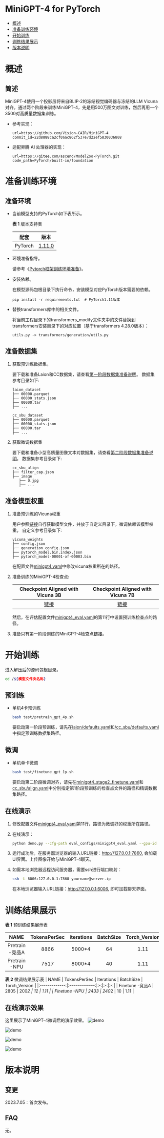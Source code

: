 # MiniGPT-4 for PyTorch

-   [概述](概述.md)
-   [准备训练环境](准备训练环境.md)
-   [开始训练](开始训练.md)
-   [训练结果展示](训练结果展示.md)
-   [版本说明](版本说明.md)



# 概述

## 简述

MiniGPT-4使用一个投影层将来自BLIP-2的冻结视觉编码器与冻结的LLM Vicuna对齐。通过两个阶段来训练MiniGPT-4，先是用500万图文对训练，然后再用一个3500对高质量数据集训练。

- 参考实现：

  ```
  url=https://github.com/Vision-CAIR/MiniGPT-4
  commit_id=22d8888ca2cf0aac862f537e7d22ef5830036808
  ```

- 适配昇腾 AI 处理器的实现：

  ```
  url=https://gitee.com/ascend/ModelZoo-PyTorch.git
  code_path=PyTorch/built-in/foundation
  ```


# 准备训练环境

## 准备环境

- 当前模型支持的PyTorch如下表所示。

  **表 1**  版本支持表

  | 配套       | 版本                                 |
  | :--------: | :------------: |
  | PyTorch    | [1.11.0](https://gitee.com/ascend/pytorch/tree/v1.11.0/) |
  
- 环境准备指导。

  请参考《[Pytorch框架训练环境准备](https://www.hiascend.com/document/detail/zh/ModelZoo/pytorchframework/ptes)》。
  
- 安装依赖。

  在模型源码包根目录下执行命令，安装模型对应PyTorch版本需要的依赖。

  ```
  pip install -r requirements.txt  # PyTorch1.11版本
  ```

- 替换transformers库中的相关文件。
 
  将当前工程目录下的transformers_modify文件夹中的文件替换到transformers安装目录下的对应位置（基于transformers 4.28.0版本）：
  ```
  utils.py -> transformers/generation/utils.py
  ```



## 准备数据集

1. 获取预训练数据集。

   要下载和准备Laion和CC数据集，请查看[第一阶段数据集准备说明](dataset/README_1_STAGE.md)。
   数据集参考目录如下:
   ```
   laion_dataset
   ├── 00000.parquet
   ├── 00000_stats.json
   ├── 00000.tar
   ├── ...
   
   cc_sbu_dataset
   ├── 00000.parquet
   ├── 00000_stats.json
   ├── 00000.tar
   ├── ...
   ```

2. 获取微调数据集

   要下载和准备小型高质量图像文本对数据集，请查看[第二阶段数据集准备说明](dataset/README_2_STAGE.md)。
   数据集参考目录如下:
   ```
   cc_sbu_align
   ├── filter_cap.json
   ├── image
      ├── 0.jpg
      ├── ...
   
   ```

## 准备模型权重

1. 准备预训练的Vicuna权重

   用户参照[链接](PrepareVicuna.md)自行获取模型文件，并放于自定义目录下，微调依赖该模型权重。
   自定义参考目录如下:
   ```
   vicuna_weights
   ├── config.json
   ├── generation_config.json
   ├── pytorch_model.bin.index.json
   ├── pytorch_model-00001-of-00003.bin
   ```

    在配置文件[minigpt4.yaml](minigpt4/configs/models/minigpt4.yaml#L16)中修改vicuna权重所在的路径。

2. 准备训练的MiniGPT-4检查点:

   | Checkpoint Aligned with Vicuna 3B |  Checkpoint Aligned with Vicuna 7B  |
   :-------------:|:-------------:
   [链接](https://drive.google.com/file/d/1a4zLvaiDBr-36pasffmgpvH5P7CKmpze/view?usp=share_link) | [链接](https://drive.google.com/file/d/1RY9jV0dyqLX-o38LrumkKRh6Jtaop58R/view?usp=sharing) 

   然后，在评估配置文件[minigpt4_eval.yaml](eval_configs/minigpt4_eval.yaml#L10)的第11行中设置预训练检查点的路径。

3. 准备只有第一阶段训练的MiniGPT-4检查点[链接](https://drive.google.com/file/d/1u9FRRBB3VovP1HxCAlpD9Lw4t4P6-Yq8/view?usp=share_link)。

# 开始训练
  进入解压后的源码包根目录。

  ```bash
  cd /${模型文件夹名称}
  ``` 

## 预训练


   - 单机4卡预训练
   
      ```bash
      bash test/pretrain_gpt_4p.sh
      ```

      要启动第一阶段预训练，请先在[laion/defaults.yaml](minigpt4/configs/datasets/laion/defaults.yaml)和[/cc_sbu/defaults.yaml](minigpt4/configs/datasets/cc_sbu/defaults.yaml)中指定预训练数据集路径。



## 微调

   - 单机单卡微调

      ```bash
      bash test/finetune_gpt_1p.sh
      ```
      要启动第二阶段微调对齐，请先在[minigpt4_stage2_finetune.yaml](train_configs/minigpt4_stage2_finetune.yaml)和[cc_sbu/align.yaml](minigpt4/configs/datasets/cc_sbu/align.yaml)中分别指定第1阶段预训练的检查点文件的路径和精调数据集路径。

## 在线演示

1. 修改配置文件[minigpt4_eval.yaml](eval_configs/minigpt4_eval.yaml#L11)第11行，路径为微调好的权重所在路径。

2. 在线演示：
    
    ```bash
    python demo.py --cfg-path eval_configs/minigpt4_eval.yaml --gpu-id 0
    ```
  
3. 运行成功后，在服务器浏览器的输入URL链接：http://127.0.0.1:7860, 会加载UI界面。上传图像开始与MiniGPT-4聊天。

4. 如需本地浏览器远程访问服务器，需要ssh进行端口映射：

    ```bash
    ssh -L 6006:127.0.0.1:7860 yourname@server.ip
    ```

    在本地浏览器输入URL链接：http://127.0.0.1:6006, 即可加载聊天界面。



# 训练结果展示

**表 1**  预训练结果展示表


|     NAME      | TokensPerSec | Iterations  | BatchSize  | Torch_Version | 
|:-------------:|:-------------:|:-:|:-:|:-:|
| Pretrain -竞品A |     8866      | 5000*4   | 64  | 1.11  | 
| Pretrain -NPU |     7517      | 8000*4   | 40  | 1.11  | 


**表 2**  微调结果展示表
|     NAME      | TokensPerSec | Iterations  | BatchSize  | Torch_Version | 
|:-------------:|:-------------:|:-:|:-:|:-:|
| Finetune -竞品A |     2805      | 200*2   | 12  | 1.11  | 
| Finetune -NPU |     2433      | 240*2   | 10  | 1.11  | 

## 在线演示效果

这里展示了MiniGPT-4微调后的演示效果。
![demo](figs/ad_1.jpg)

![demo](figs/ad_2.jpg)

![demo](figs/fact_1.jpg)

![demo](figs/fun_1.jpg)


# 版本说明

## 变更

2023.7.05：首次发布。

## FAQ

无。